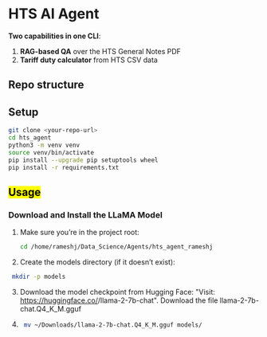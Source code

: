 # HTS AI Agent

**Two capabilities in one CLI**:  
1. **RAG-based QA** over the HTS General Notes PDF  
2. **Tariff duty calculator** from HTS CSV data

## Repo structure


## Setup

```bash
git clone <your-repo-url>
cd hts_agent
python3 -m venv venv
source venv/bin/activate
pip install --upgrade pip setuptools wheel
pip install -r requirements.txt
````
## <mark>Usage</mark>
### Download and Install the LLaMA Model

1. Make sure you’re in the project root:  
   ```bash
   cd /home/rameshj/Data_Science/Agents/hts_agent_rameshj
   ````
2. Create the models directory (if it doesn’t exist):
  ```bash
   mkdir -p models
   ````
3. Download the model checkpoint from Hugging Face:
  "Visit: https://huggingface.co/<your-username>/llama-2-7b-chat". Download the file llama-2-7b-chat.Q4_K_M.gguf
4.
   ```bash
    mv ~/Downloads/llama-2-7b-chat.Q4_K_M.gguf models/ 
    ````


